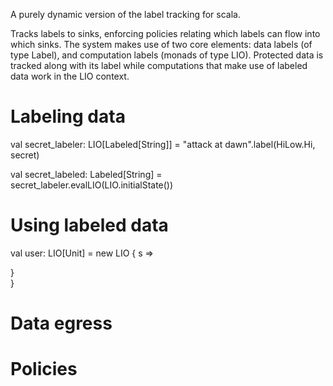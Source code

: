 A purely dynamic version of the label tracking for scala.

Tracks labels to sinks, enforcing policies relating which labels can
flow into which sinks. The system makes use of two core elements: data
labels (of type Label), and computation labels (monads of type LIO).
Protected data is tracked along with its label while computations that
make use of labeled data work in the LIO context.

# Labeling data

val secret_labeler: LIO[Labeled[String]] =
  "attack at dawn".label(HiLow.Hi, secret)

val secret_labeled: Labeled[String] =
   secret_labeler.evalLIO(LIO.initialState())

# Using labeled data

val user: LIO[Unit] = new LIO { s =>
           
  }         
}

# Data egress

# Policies


